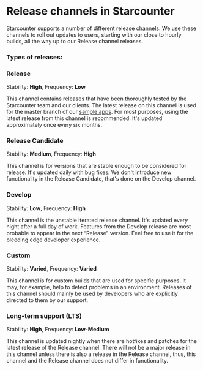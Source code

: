 # Release channels in Starcounter

Starcounter supports a number of different release [channels](http://downloads.starcounter.com/download). We use these channels to roll out updates to users, starting with our close to hourly builds, all the way up to our Release channel releases.

### Types of releases:

### Release

Stability: **High**, Frequency: **Low**

This channel contains releases that have been thoroughly tested by the Starcounter team and our clients. The latest release on this channel is used for the master branch of our [sample apps](https://github.com/starcounterapps). For most purposes, using the latest release from this channel is recommended. It's updated approximately once every six months.

### Release Candidate

Stability: **Medium**, Frequency: **High**

This channel is for versions that are stable enough to be considered for release. It's updated daily with bug fixes. We don't introduce new functionality in the Release Candidate, that's done on the Develop channel.

### Develop

Stability: **Low**, Frequency: **High**

This channel is the unstable iterated release channel. It's updated every night after a full day of work. Features from the Develop release are most probable to appear in the next “Release” version. Feel free to use it for the bleeding edge developer experience.

### Custom

Stability: **Varied**, Frequency: **Varied**

This channel is for custom builds that are used for specific purposes. It may, for example, help to detect problems in an environment. Releases of this channel should mainly be used by developers who are explicitly directed to them by our support.

### Long-term support \(LTS\)

Stability: **High**, Frequency: **Low-Medium**

This channel is updated nightly when there are hotfixes and patches for the latest release of the Release channel. There will not be a major release in this channel unless there is also a release in the Release channel, thus, this channel and the Release channel does not differ in functionality.

